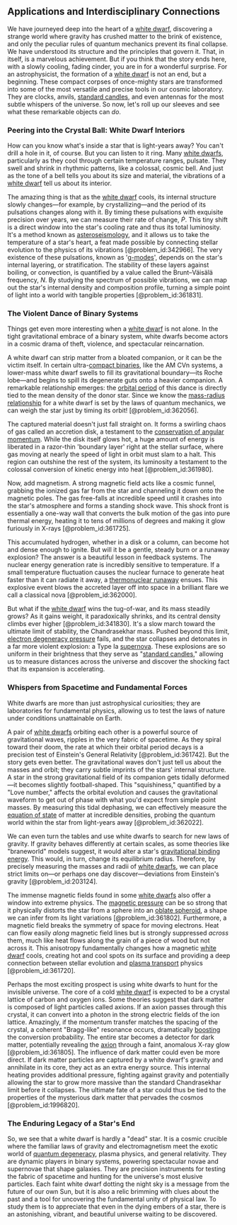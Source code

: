 ## Applications and Interdisciplinary Connections

We have journeyed deep into the heart of a [white dwarf](@article_id:146102), discovering a strange world where gravity has crushed matter to the brink of existence, and only the peculiar rules of quantum mechanics prevent its final collapse. We have understood its structure and the principles that govern it. That, in itself, is a marvelous achievement. But if you think that the story ends here, with a slowly cooling, fading cinder, you are in for a wonderful surprise. For an astrophysicist, the formation of a [white dwarf](@article_id:146102) is not an end, but a beginning. These compact corpses of once-mighty stars are transformed into some of the most versatile and precise tools in our cosmic laboratory. They are clocks, anvils, [standard candles](@article_id:157615), and even antennas for the most subtle whispers of the universe. So now, let's roll up our sleeves and see what these remarkable objects can *do*.

### Peering into the Crystal Ball: White Dwarf Interiors

How can you know what's inside a star that is light-years away? You can't drill a hole in it, of course. But you can listen to it ring. Many [white dwarfs](@article_id:158628), particularly as they cool through certain temperature ranges, pulsate. They swell and shrink in rhythmic patterns, like a colossal, cosmic bell. And just as the tone of a bell tells you about its size and material, the vibrations of a [white dwarf](@article_id:146102) tell us about its interior.

The amazing thing is that as the [white dwarf](@article_id:146102) cools, its internal structure slowly changes—for example, by crystallizing—and the period of its pulsations changes along with it. By timing these pulsations with exquisite precision over years, we can measure their rate of change, $\dot{P}$. This tiny shift is a direct window into the star's cooling rate and thus its total luminosity. It's a method known as [asteroseismology](@article_id:161010), and it allows us to take the temperature of a star's heart, a feat made possible by connecting stellar evolution to the physics of its vibrations [@problem_id:342966]. The very existence of these pulsations, known as '[g-modes](@article_id:159583)', depends on the star's internal layering, or stratification. The stability of these layers against boiling, or convection, is quantified by a value called the Brunt–Väisälä frequency, $N$. By studying the spectrum of possible vibrations, we can map out the star's internal density and composition profile, turning a simple point of light into a world with tangible properties [@problem_id:361831].

### The Violent Dance of Binary Systems

Things get even more interesting when a [white dwarf](@article_id:146102) is not alone. In the tight gravitational embrace of a binary system, white dwarfs become actors in a cosmic drama of theft, violence, and spectacular reincarnation.

A white dwarf can strip matter from a bloated companion, or it can be the victim itself. In certain ultra-[compact binaries](@article_id:140922), like the AM CVn systems, a lower-mass white dwarf swells to fill its gravitational boundary—its Roche lobe—and begins to spill its degenerate guts onto a heavier companion. A remarkable relationship emerges: the [orbital period](@article_id:182078) of this dance is directly tied to the mean density of the donor star. Since we know the [mass-radius relationship](@article_id:157472) for a white dwarf is set by the laws of quantum mechanics, we can weigh the star just by timing its orbit! [@problem_id:362056].

The captured material doesn't just fall straight on. It forms a swirling chaos of gas called an accretion disk, a testament to the [conservation of angular momentum](@article_id:152582). While the disk itself glows hot, a huge amount of energy is liberated in a razor-thin 'boundary layer' right at the stellar surface, where gas moving at nearly the speed of light in orbit must slam to a halt. This region can outshine the rest of the system, its luminosity a testament to the colossal conversion of kinetic energy into heat [@problem_id:361980].

Now, add magnetism. A strong magnetic field acts like a cosmic funnel, grabbing the ionized gas far from the star and channeling it down onto the magnetic poles. The gas free-falls at incredible speed until it crashes into the star's atmosphere and forms a standing shock wave. This shock front is essentially a one-way wall that converts the bulk motion of the gas into pure thermal energy, heating it to tens of millions of degrees and making it glow furiously in X-rays [@problem_id:361725].

This accumulated hydrogen, whether in a disk or a column, can become hot and dense enough to ignite. But will it be a gentle, steady burn or a runaway explosion? The answer is a beautiful lesson in feedback systems. The nuclear energy generation rate is incredibly sensitive to temperature. If a small temperature fluctuation causes the nuclear furnace to generate heat faster than it can radiate it away, a [thermonuclear runaway](@article_id:159183) ensues. This explosive event blows the accreted layer off into space in a brilliant flare we call a classical nova [@problem_id:362000].

But what if the [white dwarf](@article_id:146102) wins the tug-of-war, and its mass steadily grows? As it gains weight, it paradoxically shrinks, and its central density climbs ever higher [@problem_id:341830]. It's a slow march toward the ultimate limit of stability, the Chandrasekhar mass. Pushed beyond this limit, [electron degeneracy pressure](@article_id:142835) fails, and the star collapses and detonates in a far more violent explosion: a Type Ia [supernova](@article_id:158957). These explosions are so uniform in their brightness that they serve as "[standard candles](@article_id:157615)," allowing us to measure distances across the universe and discover the shocking fact that its expansion is accelerating.

### Whispers from Spacetime and Fundamental Forces

White dwarfs are more than just astrophysical curiosities; they are laboratories for fundamental physics, allowing us to test the laws of nature under conditions unattainable on Earth.

A pair of [white dwarfs](@article_id:158628) orbiting each other is a powerful source of gravitational waves, ripples in the very fabric of spacetime. As they spiral toward their doom, the rate at which their orbital period decays is a precision test of Einstein's General Relativity [@problem_id:361742]. But the story gets even better. The gravitational waves don't just tell us about the masses and orbit; they carry subtle imprints of the stars' internal structure. A star in the strong gravitational field of its companion gets tidally deformed—it becomes slightly football-shaped. This "squishiness," quantified by a "Love number," affects the orbital evolution and causes the gravitational waveform to get out of phase with what you'd expect from simple point masses. By measuring this tidal dephasing, we can effectively measure the [equation of state](@article_id:141181) of matter at incredible densities, probing the quantum world within the star from light-years away [@problem_id:362022].

We can even turn the tables and use white dwarfs to search for new laws of gravity. If gravity behaves differently at certain scales, as some theories like "braneworld" models suggest, it would alter a star's [gravitational binding energy](@article_id:158559). This would, in turn, change its equilibrium radius. Therefore, by precisely measuring the masses and radii of [white dwarfs](@article_id:158628), we can place strict limits on—or perhaps one day discover—deviations from Einstein's gravity [@problem_id:203124].

The immense magnetic fields found in some [white dwarfs](@article_id:158628) also offer a window into extreme physics. The [magnetic pressure](@article_id:271919) can be so strong that it physically distorts the star from a sphere into an [oblate spheroid](@article_id:161277), a shape we can infer from its light variations [@problem_id:361802]. Furthermore, a magnetic field breaks the symmetry of space for moving electrons. Heat can flow easily *along* magnetic field lines but is strongly suppressed *across* them, much like heat flows along the grain of a piece of wood but not across it. This anisotropy fundamentally changes how a magnetic [white dwarf](@article_id:146102) cools, creating hot and cool spots on its surface and providing a deep connection between stellar evolution and [plasma transport](@article_id:181125) physics [@problem_id:361720].

Perhaps the most exciting prospect is using white dwarfs to hunt for the invisible universe. The core of a cold [white dwarf](@article_id:146102) is expected to be a crystal lattice of carbon and oxygen ions. Some theories suggest that dark matter is composed of light particles called axions. If an axion passes through this crystal, it can convert into a photon in the strong electric fields of the ion lattice. Amazingly, if the momentum transfer matches the spacing of the crystal, a coherent "Bragg-like" resonance occurs, dramatically [boosting](@article_id:636208) the conversion probability. The entire star becomes a detector for dark matter, potentially revealing the [axion](@article_id:156014) through a faint, anomalous X-ray glow [@problem_id:361805]. The influence of dark matter could even be more direct. If dark matter particles are captured by a white dwarf's gravity and annihilate in its core, they act as an extra energy source. This internal heating provides additional pressure, fighting against gravity and potentially allowing the star to grow more massive than the standard Chandrasekhar limit before it collapses. The ultimate fate of a star could thus be tied to the properties of the mysterious dark matter that pervades the cosmos [@problem_id:1996820].

### The Enduring Legacy of a Star's End

So, we see that a white dwarf is hardly a "dead" star. It is a cosmic crucible where the familiar laws of gravity and electromagnetism meet the exotic world of [quantum degeneracy](@article_id:145841), plasma physics, and general relativity. They are dynamic players in binary systems, powering spectacular novae and supernovae that shape galaxies. They are precision instruments for testing the fabric of spacetime and hunting for the universe's most elusive particles. Each faint white dwarf dotting the night sky is a message from the future of our own Sun, but it is also a relic brimming with clues about the past and a tool for uncovering the fundamental unity of physical law. To study them is to appreciate that even in the dying embers of a star, there is an astonishing, vibrant, and beautiful universe waiting to be discovered.
